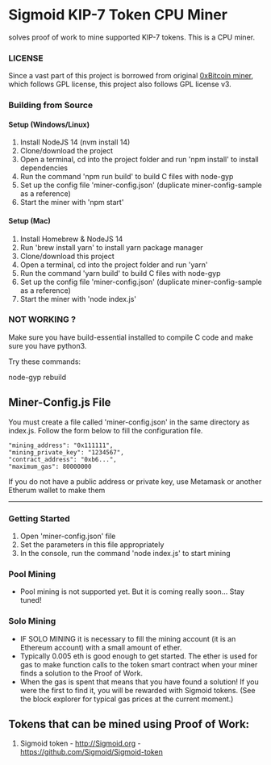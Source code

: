 # Sigmoid KIP-7 Token CPU Miner

solves proof of work to mine supported KIP-7 tokens. This is a CPU miner.

### LICENSE

Since a vast part of this project is borrowed from original [0xBitcoin miner](https://github.com/0xbitcoin/0xbitcoin-miner), which follows GPL license, this project also follows GPL license v3.

### Building from Source

#### Setup (Windows/Linux)
1. Install NodeJS 14 (nvm install 14)
2. Clone/download the project
3. Open a terminal, cd into the project folder and run 'npm install' to install dependencies
4. Run the command 'npm run build' to build C files with node-gyp
5. Set up the config file 'miner-config.json' (duplicate miner-config-sample as a reference)
6. Start the miner with 'npm start'

#### Setup (Mac)
1. Install Homebrew & NodeJS 14
2. Run 'brew install yarn' to install yarn package manager
3. Clone/download this project
4. Open a terminal, cd into the project folder and run 'yarn'  
5. Run the command 'yarn build' to build C files with node-gyp
6. Set up the config file 'miner-config.json' (duplicate miner-config-sample as a reference)
7. Start the miner with 'node index.js'


### NOT WORKING ?
Make sure you have build-essential installed to compile C code and make sure you have python3.

Try these commands:

  node-gyp rebuild
  

## Miner-Config.js File

You must create a file called 'miner-config.json' in the same directory as index.js. Follow the form below to fill the configuration file. 

    "mining_address": "0x111111",
    "mining_private_key": "1234567",
    "contract_address": "0xb6...",
    "maximum_gas": 80000000
    

If you do not have a public address or private key, use Metamask or another Etherum wallet to make them

---------------

### Getting Started
1. Open 'miner-config.json' file
2. Set the parameters in this file appropriately
3. In the console, run the command 'node index.js' to start mining


### Pool Mining
- Pool mining is not supported yet. But it is coming really soon... Stay tuned!


### Solo Mining
- IF SOLO MINING it is necessary to fill the mining account (it is an Ethereum account) with a small amount of ether.  
- Typically 0.005 eth is good enough to get started.  The ether is used for gas to make function calls to the token smart contract when your miner finds a solution to the Proof of Work.  
- When the gas is spent that means that you have found a solution! If you were the first to find it, you will be rewarded with Sigmoid tokens.  (See the block explorer for typical gas prices at the current moment.)


## Tokens that can be mined using Proof of Work:

1. Sigmoid token - http://Sigmoid.org - https://github.com/Sigmoid/Sigmoid-token
